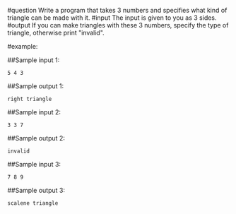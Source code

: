 #question
Write a program that takes 3 numbers and specifies what kind of triangle can be made with it.
#input
The input is given to you as 3 sides.
#output
If you can make triangles with these 3 numbers, specify the type of triangle, otherwise print "invalid".

#example:

##Sample input 1:
```
5 4 3
```
##Sample output 1:
```
right triangle
```
##Sample input 2:
```
3 3 7
```
##Sample output 2:
```
invalid
```
##Sample input 3:
```
7 8 9
```
##Sample output 3:
```
scalene triangle
```